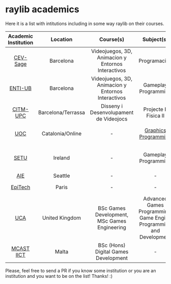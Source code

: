 # raylib academics

Here it is a list with intitutions including in some way raylib on their courses.

| Academic Institution | Location | Course(s) | Subject(s) | Contact Person | Public Materials | Comments |
| :------------------: | :------: | :----: | :-----: | :------------: | :--------------: | :------: |
| [CEV-Sage](https://www.cevbarcelona.com/) | Barcelona | Videojuegos, 3D, Animacion y Entornos Interactivos | Programacion | - | - | - |
| [ENTI-UB](https://enti.cat/)              | Barcelona | Videojuegos, 3D, Animacion y Entornos Interactivos | Gameplay Programming | Rafa Laguna? | - | - |
| [CITM-UPC](https://www.citm.upc.edu/)     | Barcelona/Terrassa | Disseny i Desenvolupament de Videojocs | Projecte I, Fisica II | - | - | - |
| [UOC](https://www.uoc.edu/en)             | Catalonia/Online | - | [Graphics Programming](https://cv.uoc.edu/tren/trenacc/web/GAT_EXP.PLANDOCENTE?any_academico=20172&cod_asignatura=B2.505&idioma=CAS&pagina=PD_PREV_PORTAL) | Joan Arnedo? | [raylib-challenges](https://github.com/raysan5/challenges) | 3 projects: raylib, rlgl, OpenGL |
| [SETU](https://www.setu.ie/)              | Ireland | - | Gameplay Programming | Philip Bourke | [Animated FSM](https://bitbucket.org/MuddyGames/raylib_animated_fsm/) | Used in year 2, multiple starter kits |
| [AIE](https://aie.edu/campuses/seattle/)  | Seattle | - | - | - | - | - |
| [EpiTech](https://www.epitech.eu/)        | Paris | - | - | - | - | Bomberman project? |
| [UCA](https://www.uca.ac.uk)        | United Kingdom | BSc Games Development, MSc Games Engineering | Advanced Games Programming, Game Engine Programming and Development | [Assad Bokhari](mailto:assad.bokhari@uca.ac.uk) | - | - |
| [MCAST IICT](https://iict.mcast.edu.mt/)  | Malta | BSc (Hons) Digital Games Development | - | - | - |

Please, feel free to send a PR if you know some institution or you are an institution and you want to be on the list! Thanks! :)
